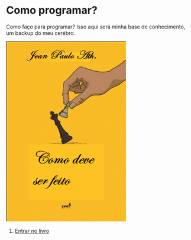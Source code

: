 # Como programar?
Como faço para programar?
Isso aqui será minha base de conhecimento, um backup do meu cerébro.

![AltText](https://github.com/JeanPaulo-Eletron/Como_Deve_Ser_Feito/blob/master/capa.png)

1. [Entrar no livro](Sumário.md)
